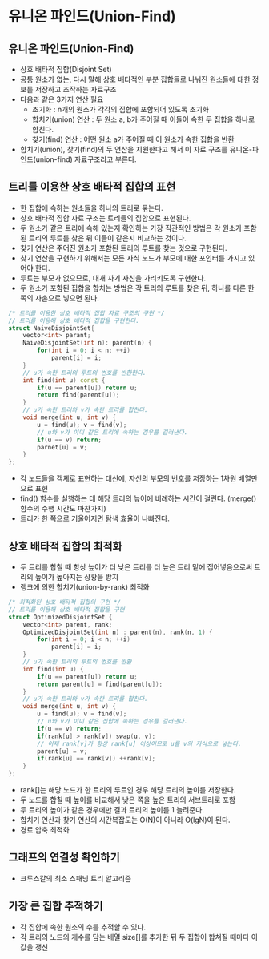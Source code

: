 # 유니온 파인드(Union-Find)

## 유니온 파인드(Union-Find)

* 상호 배타적 집합(Disjoint Set)
* 공통 원소가 없는, 다시 말해 상호 배타적인 부분 집합들로 나눠진 원소들에 대한 정보를 저장하고 조작하는 자료구조
* 다음과 같은 3가지 연산 필요
  * 초기화 : n개의 원소가 각각의 집합에 포함되어 있도록 초기화
  * 합치기(union) 연산 : 두 원소 a, b가 주어질 때 이들이 속한 두 집합을 하나로 합친다.
  * 찾기(find) 연산 : 어떤 원소 a가 주어질 때 이 원소가 속한 집합을 반환
* 합치기(union), 찾기(find)의 두 연산을 지원한다고 해서 이 자료 구조를 유니온-파인드(union-find) 자료구조라고 부른다.



## 트리를 이용한 상호 배타적 집합의 표현

* 한 집합에 속하는 원소들을 하나의 트리로 묶는다.
* 상호 배타적 집합 자료 구조는 트리들의 집합으로 표현된다.
* 두 원소가 같은 트리에 속해 있는지 확인하는 가장 직관적인 방법은 각 원소가 포함된 트리의 루트를 찾은 뒤 이들이 같은지 비교하는 것이다.
* 찾기 연산은 주어진 원소가 포함된 트리의 루트를 찾는 것으로 구현된다.
* 찾기 연산을 구현하기 위해서는 모든 자식 노드가 부모에 대한 포인터를 가지고 있어야 한다.
* 루트는 부모가 없으므로, 대개 자기 자신을 가리키도록 구현한다.
* 두 원소가 포함된 집합을 합치는 방법은 각 트리의 루트를 찾은 뒤, 하나를 다른 한쪽의 자손으로 넣으면 된다.

```c++
/* 트리를 이용한 상호 배타적 집합 자료 구조의 구현 */
// 트리를 이용해 상호 배타적 집합을 구현한다.
struct NaiveDisjointSet{
    vector<int> parant;
    NaiveDisjointSet(int n): parent(n) {
        for(int i = 0; i < n; ++i)
            parent[i] = i;
    }
    // u가 속한 트리의 루트의 번호를 반환한다.
    int find(int u) const {
        if(u == parent[u]) return u;
        return find(parent[u]);
    }
    // u가 속한 트리와 v가 속한 트리를 합친다.
    void merge(int u, int v) {
        u = find(u); v = find(v);
        // u와 v가 이미 같은 트리에 속하는 경우를 걸러낸다.
        if(u == v) return;
        parnet[u] = v;
    }
};
```

* 각 노드들을 객체로 표현하는 대신에, 자신의 부모의 번호를 저장하는 1차원 배열만으로 표현
* find() 함수를 실행하는 데 해당 트리의 높이에 비례하는 시간이 걸린다. (merge() 함수의 수행 시간도 마찬가지)
* 트리가 한 쪽으로 기울어지면 탐색 효율이 나빠진다.



## 상호 배타적 집합의 최적화

* 두 트리를 합칠 때 항상 높이가 더 낮은 트리를 더 높은 트리 밑에 집어넣음으로써 트리의 높이가 높아지는 상황을 방지
* 랭크에 의한 합치기(union-by-rank) 최적화

```c++
/* 최적화된 상호 배타적 집합의 구현 */
// 트리를 이용해 상호 배타적 집합을 구현
struct OptimizedDisjointSet {
    vector<int> parent, rank;
    OptimizedDisjointSet(int n) : parent(n), rank(n, 1) {
        for(int i = 0; i < n; ++i)
            parent[i] = i;
    }
    // u가 속한 트리의 루트의 번호를 반환
    int find(int u) {
        if(u == parent[u]) return u;
        return parent[u] = find(parent[u]);
    }
    // u가 속한 트리와 v가 속한 트리를 합친다.
    void merge(int u, int v) {
        u = find(u); v = find(v);
        // u와 v가 이미 같은 집합에 속하는 경우를 걸러낸다.
        if(u == v) return;
        if(rank[u] > rank[v]) swap(u, v);
        // 이제 rank[v]가 항상 rank[u] 이상이므로 u를 v의 자식으로 넣는다.
        parent[u] = v;
        if(rank[u] == rank[v]) ++rank[v];
    }
};
```

* rank[]는 해당 노드가 한 트리의 루트인 경우 해당 트리의 높이를 저장한다.
* 두 노드를 합칠 때 높이를 비교해서 낮은 쪽을 높은 트리의 서브트리로  포함
* 두 트리의 높이가 같은 경우에만 결과 트리의 높이를 1 늘려준다.
* 합치기 연산과 찾기 연산의 시간복잡도는 O(N)이 아니라 O(lgN)이 된다.
* 경로 압축 최적화



## 그래프의 연결성 확인하기

* 크루스칼의 최소 스패닝 트리 알고리즘



## 가장 큰 집합 추적하기

* 각 집합에 속한 원소의 수를 추적할 수 있다.
* 각 트리의 노드의 개수를 담는 배열 size[]를 추가한 뒤 두 집합이 합쳐질 때마다 이 값을 갱신



